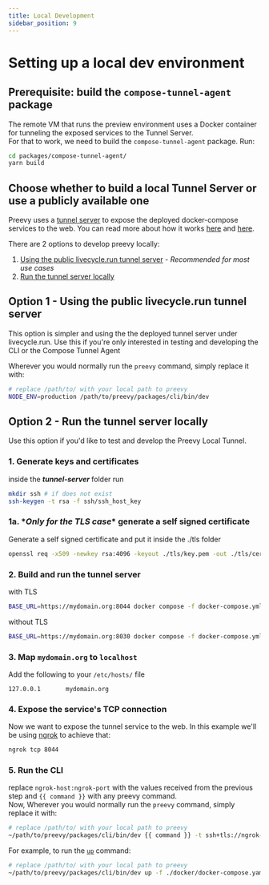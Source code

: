 ```yaml
---
title: Local Development
sidebar_position: 9
---
```


# Setting up a local dev environment

## Prerequisite: build the `compose-tunnel-agent` package

The remote VM that runs the preview environment uses a Docker container for tunneling the exposed services to the Tunnel Server.  
For that to work, we need to build the `compose-tunnel-agent` package.  Run:

```bash
cd packages/compose-tunnel-agent/
yarn build
```

## Choose whether to build a local Tunnel Server or use a publicly available one

Preevy uses a [tunnel server](https://github.com/livecycle/preevy/tree/main/tunnel-server) to expose the deployed docker-compose services to the web. You can read more about how it works [here](https://livecycle.io/blogs/preevy-proxy-service-1/) and [here](https://livecycle.io/blogs/preevy-proxy-service-2/).

There are 2 options to develop preevy locally:

1. [Using the public livecycle.run tunnel server](#option-1---using-the-public-livecyclerun-tunnel-server) - *Recommended for most use cases*
2. [Run the tunnel server locally](#option-2---run-the-tunnel-server-locally)


## Option 1 - Using the public livecycle.run tunnel server


This option is simpler and using the the deployed tunnel server under livecycle.run. Use this if you're only interested in testing and developing the CLI or the Compose Tunnel Agent

Wherever you would normally run the `preevy` command, simply replace it with: 

```bash
# replace /path/to/ with your local path to preevy
NODE_ENV=production /path/to/preevy/packages/cli/bin/dev 
```


## Option 2 - Run the tunnel server locally

Use this option if you'd like to test and develop the Preevy Local Tunnel. 

### 1. Generate keys and certificates

inside the ***tunnel-server*** folder run

```bash
mkdir ssh # if does not exist
ssh-keygen -t rsa -f ssh/ssh_host_key
```

### 1a. \**Only for the TLS case*\* generate a self signed certificate

Generate a self signed certificate and put it inside the ./tls folder

```bash
openssl req -x509 -newkey rsa:4096 -keyout ./tls/key.pem -out ./tls/cert.pem -sha256 -nodes -days 3650
```

### 2. Build and run the tunnel server

with TLS

```bash
BASE_URL=https://mydomain.org:8044 docker compose -f docker-compose.yml -f docker-compose.override.yml -f docker-compose.tls.yml up --build
```

without TLS

```bash
BASE_URL=https://mydomain.org:8030 docker compose -f docker-compose.yml -f docker-compose.override.yml up --build
```

### 3. Map `mydomain.org` to `localhost`

Add the following to your `/etc/hosts/` file

```
127.0.0.1       mydomain.org
```

### 4. Expose the service's TCP connection

Now we want to expose the tunnel service to the web. In this example we'll be using [ngrok](https://ngrok.com/) to achieve that:

```bash
ngrok tcp 8044
```

### 5. Run the CLI

replace `ngrok-host:ngrok-port` with the values received from the previous step and `{{ command }}` with any preevy command.  
Now, Wherever you would normally run the `preevy` command, simply replace it with: 

```bash
# replace /path/to/ with your local path to preevy
~/path/to/preevy/packages/cli/bin/dev {{ command }} -t ssh+tls://ngrok-host:ngrok-port --tls-hostname mydomain.org --insecure-skip-verify
```

For example, to run the [`up`](cli-reference#preevy-up-service) command:

```bash
# replace /path/to/ with your local path to preevy
~/path/to/preevy/packages/cli/bin/dev up -f ./docker/docker-compose.yaml -t ssh+tls://ngrok-host:ngrok-port --tls-hostname mydomain.org --insecure-skip-verify
```




